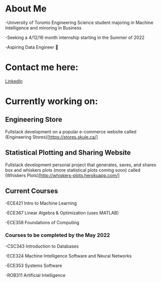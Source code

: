 # About Me 
-University of Toronto Engineering Science student majoring in Machine Intelligence and minoring in Business

-Seeking a 4/12/16 month internship starting in the Summer of 2022

-Aspiring Data Engineer 🤩

# Contact me here:
[LinkedIn](https://www.linkedin.com/in/emily-traynor-64ab391a3/)

# Currently working on:
## Engineering Store

Fullstack development on a popular e-commerce website called (Engineering Stores)[https://stores.skule.ca/]


## Statistical Plotting and Sharing Website

Fullstack development personal project that generates, saves, and shares box and whiskers plots (more statistical plots coming soon) called (Whiskers Plots)[http://whiskers-plots.herokuapp.com/]


## Current Courses

-ECE421 Intro to Machine Learning

-ECE367 Linear Algebra & Optimization (uses MATLAB)

-ECE358 Foundations of Computing


### Courses to be completed by the May 2022

-CSC343 Introduction to Databases

-ECE324 Machine Intelligence Software and Neural Networks

-ECE353 Systems Software

-ROB311 Artificial Intelligence


